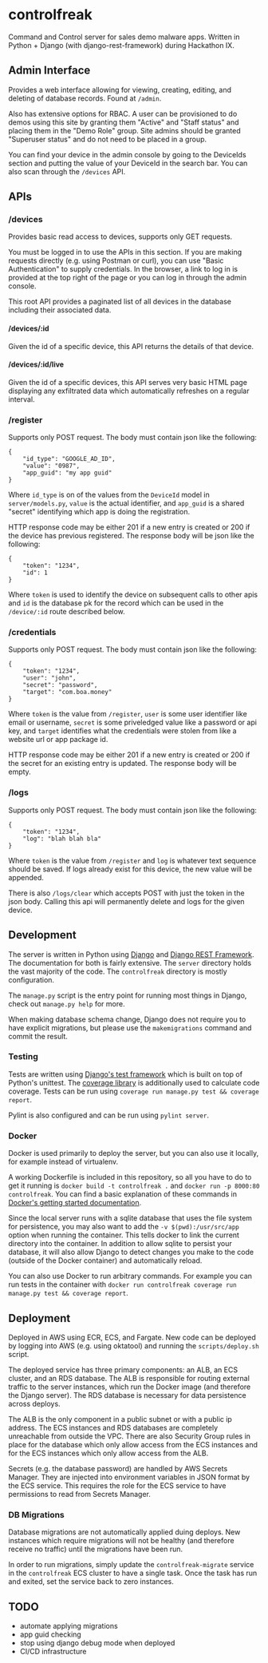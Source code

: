 # controlfreak

Command and Control server for sales demo malware apps. Written in
Python + Django (with django-rest-framework) during Hackathon IX.


## Admin Interface

Provides a web interface allowing for viewing, creating, editing, and
deleting of database records. Found at `/admin`.

Also has extensive options for RBAC. A user can be provisioned to do
demos using this site by granting them "Active" and "Staff status" and
placing them in the "Demo Role" group. Site admins should be granted
"Superuser status" and do not need to be placed in a group.

You can find your device in the admin console by going to the
DeviceIds section and putting the value of your DeviceId in the search
bar. You can also scan through the `/devices` API.


## APIs

### /devices

Provides basic read access to devices, supports only GET requests.

You must be logged in to use the APIs in this section. If you are
making requests directly (e.g. using Postman or curl), you can use
"Basic Authentication" to supply credentials. In the browser, a link
to log in is provided at the top right of the page or you can log in
through the admin console.

This root API provides a paginated list of all devices in the
database including their associated data.


#### /devices/:id

Given the id of a specific device, this API returns the details of
that device.


#### /devices/:id/live

Given the id of a specific devices, this API serves very basic HTML
page displaying any exfiltrated data which automatically refreshes on
a regular interval.


### /register

Supports only POST request. The body must contain json like the
following:

```
{
    "id_type": "GOOGLE_AD_ID",
    "value": "0987",
    "app_guid": "my app guid"
}
```

Where `id_type` is on of the values from the `DeviceId` model in
`server/models.py`, `value` is the actual identifier, and `app_guid`
is a shared "secret" identifying which app is doing the registration.

HTTP response code may be either 201 if a new entry is created or 200
if the device has previous registered. The response body will be json
like the following:

```
{
    "token": "1234",
    "id": 1
}
```

Where `token` is used to identify the device on subsequent calls to
other apis and `id` is the database pk for the record which can be
used in the `/device/:id` route described below.


### /credentials

Supports only POST request. The body must contain json like the
following:

```
{
    "token": "1234",
    "user": "john",
    "secret": "password",
    "target": "com.boa.money"
}
```

Where `token` is the value from `/register`, `user` is some user
identifier like email or username, `secret` is some priveledged value
like a password or api key, and `target` identifies what the
credentials were stolen from like a website url or app package id.

HTTP response code may be either 201 if a new entry is created or 200
if the secret for an existing entry is updated. The response body will
be empty.


### /logs

Supports only POST request. The body must contain json like the
following:

```
{
    "token": "1234",
    "log": "blah blah bla"
}
```

Where `token` is the value from `/register` and `log` is whatever text
sequence should be saved. If logs already exist for this device, the
new value will be appended.

There is also `/logs/clear` which accepts POST with just the token in
the json body. Calling this api will permanently delete and logs for
the given device.


## Development

The server is written in Python using
[Django](https://docs.djangoproject.com/en/3.0/contents/) and [Django
REST Framework](https://www.django-rest-framework.org/). The
documentation for both is fairly extensive. The `server` directory
holds the vast majority of the code. The `controlfreak` directory is
mostly configuration.

The `manage.py` script is the entry point for running most things in
Django, check out `manage.py help` for more.

When making database schema change, Django does not require you to
have explicit migrations, but please use the `makemigrations` command
and commit the result.

### Testing

Tests are written using [Django's test
framework](https://docs.djangoproject.com/en/3.0/topics/testing/)
which is built on top of Python's unittest. The [coverage
library](https://coverage.readthedocs.io/en/coverage-5.0.3/) is
additionally used to calculate code coverage. Tests can be run using
`coverage run manage.py test && coverage report`.

Pylint is also configured and can be run using `pylint server`.


### Docker

Docker is used primarily to deploy the server, but you can also use it
locally, for example instead of virtualenv.

A working Dockerfile is included in this repository, so all you have
to do to get it running is `docker build -t controlfreak .` and
`docker run -p 8000:80 controlfreak`. You can find a basic explanation
of these commands in [Docker's getting started
documentation](https://docs.docker.com/get-started/part2/#build-and-test-your-image).

Since the local server runs with a sqlite database that uses the file
system for persistence, you may also want to add the `-v
$(pwd):/usr/src/app` option when running the container. This tells
docker to link the current directory into the container. In addition
to allow sqlite to persist your database, it will also allow Django to
detect changes you make to the code (outside of the Docker container)
and automatically reload.

You can also use Docker to run arbitrary commands. For example you can
run tests in the container with `docker run controlfreak coverage run
manage.py test && coverage report`.


## Deployment

Deployed in AWS using ECR, ECS, and Fargate. New code can be deployed
by logging into AWS (e.g. using oktatool) and running the
`scripts/deploy.sh` script.

The deployed service has three primary components: an ALB, an ECS
cluster, and an RDS database. The ALB is responsible for routing
external traffic to the server instances, which run the Docker image
(and therefore the Django server). The RDS database is necessary for
data persistence across deploys.

The ALB is the only component in a public subnet or with a public ip
address. The ECS instances and RDS databases are completely
unreachable from outside the VPC. There are also Security Group rules
in place for the database which only allow access from the ECS
instances and for the ECS instances which only allow access from the
ALB.

Secrets (e.g. the database password) are handled by AWS Secrets
Manager. They are injected into environment variables in JSON format
by the ECS service. This requires the role for the ECS service to have
permissions to read from Secrets Manager.


### DB Migrations

Database migrations are not automatically applied duing deploys. New
instances which require migrations will not be healthy (and therefore
receive no traffic) until the migrations have been run.

In order to run migrations, simply update the `controlfreak-migrate`
service in the `controlfreak` ECS cluster to have a single task. Once
the task has run and exited, set the service back to zero instances.


## TODO

* automate applying migrations
* app guid checking
* stop using django debug mode when deployed
* CI/CD infrastructure
